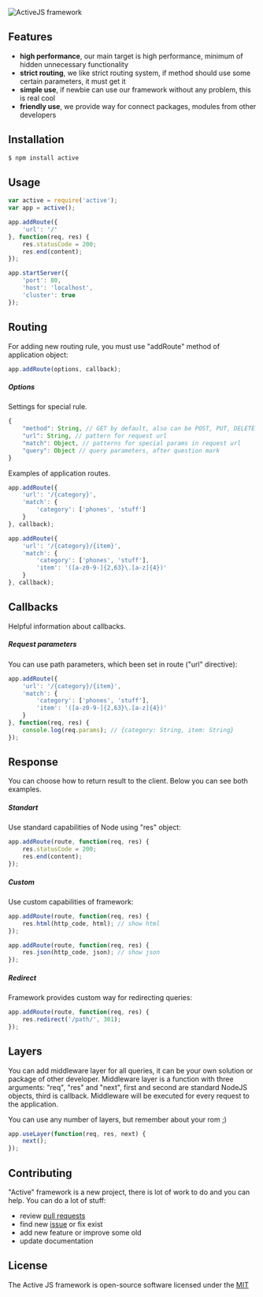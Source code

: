 ![ActiveJS framework](http://s1.oboiki.net/files/images/active_logo.png)
## Features
- **high performance**, our main target is high performance, minimum of hidden unnecessary functionality
- **strict routing**, we like strict routing system, if method should use some certain parameters, it must get it
- **simple use**, if newbie can use our framework without any problem, this is real cool
- **friendly use**, we provide way for connect packages, modules from other developers

## Installation

```bash
$ npm install active
```

## Usage

```js
var active = require('active');
var app = active();

app.addRoute({
    'url': '/'
}, function(req, res) {
    res.statusCode = 200;
    res.end(content);
});

app.startServer({
    'port': 80,
    'host': 'localhost',
    'cluster': true
});
```

## Routing

For adding new routing rule, you must use "addRoute" method of application object:

```js
app.addRoute(options, callback);
```

##### Options
Settings for special rule.

```js
{
    "method": String, // GET by default, also can be POST, PUT, DELETE
    "url": String, // pattern for request url
    "match": Object, // patterns for special params in request url
    "query": Object // query parameters, after question mark
}
```

Examples of application routes.

```js
app.addRoute({
    'url': '/{category}',
    'match': {
        'category': ['phones', 'stuff']
    }
}, callback);

app.addRoute({
    'url': '/{category}/{item}',
    'match': {
        'category': ['phones', 'stuff'],
        'item': '([a-z0-9-]{2,63}\.[a-z]{4})'
    }
}, callback);
```

## Callbacks

Helpful information about callbacks.

##### Request parameters

You can use path parameters, which been set in route ("url" directive):

```js
app.addRoute({
    'url': '/{category}/{item}',
    'match': {
        'category': ['phones', 'stuff'],
        'item': '([a-z0-9-]{2,63}\.[a-z]{4})'
    }
}, function(req, res) {
    console.log(req.params); // {category: String, item: String}
});
```

## Response

You can choose how to return result to the client. Below you can see both examples.

##### Standart
Use standard capabilities of Node using "res" object:
```js
app.addRoute(route, function(req, res) {
    res.statusCode = 200;
    res.end(content);
});
```

##### Custom
Use custom capabilities of framework:
```js
app.addRoute(route, function(req, res) {
    res.html(http_code, html); // show html
});
```

```js
app.addRoute(route, function(req, res) {
    res.json(http_code, json); // show json
});
```

##### Redirect
Framework provides custom way for redirecting queries:
```js
app.addRoute(route, function(req, res) {
    res.redirect('/path/', 301);
});
```

## Layers

You can add middleware layer for all queries, it can be your own solution or package of other developer. Middleware layer is a function with three arguments: "req", "res" and "next", first and second are standard NodeJS objects, third is callback. Middleware will be executed for every request to the application.

You can use any number of layers, but remember about your rom ;)

```js
app.useLayer(function(req, res, next) {
    next();
});
```

## Contributing
"Active" framework is a new project, there is lot of work to do and you can help. You can do a lot of stuff:
- review [pull requests](https://github.com/IgorKirey/active/pulls)
- find new [issue](https://github.com/IgorKirey/active/issues) or fix exist
- add new feature or improve some old
- update documentation

## License

The Active JS framework is open-source software licensed under the [MIT](LICENSE)